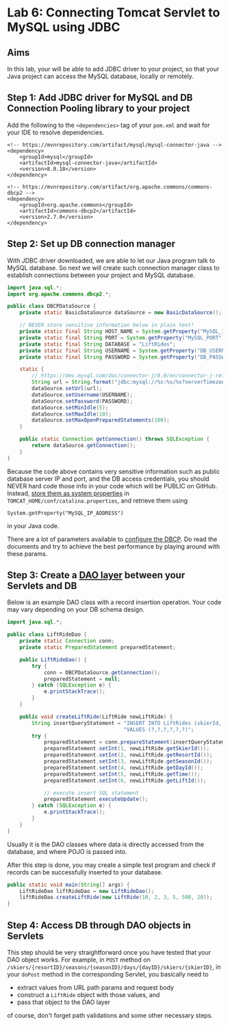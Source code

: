 # Lab 6: Connecting Tomcat Servlet to MySQL using JDBC

## Aims

In this lab, your will be able to add JDBC driver to your project, so that your Java project can access the MySQL database, locally or remotely.

## Step 1: Add JDBC driver for MySQL and DB Connection Pooling library to your project

Add the following to the `<dependencies>` tag of your `pom.xml` and wait for your IDE to resolve dependencies.

```
<!-- https://mvnrepository.com/artifact/mysql/mysql-connector-java -->
<dependency>
    <groupId>mysql</groupId>
    <artifactId>mysql-connector-java</artifactId>
    <version>8.0.18</version>
</dependency>

<!-- https://mvnrepository.com/artifact/org.apache.commons/commons-dbcp2 -->
<dependency>
    <groupId>org.apache.commons</groupId>
    <artifactId>commons-dbcp2</artifactId>
    <version>2.7.0</version>
</dependency>
```

## Step 2: Set up DB connection manager
With JDBC driver downloaded, we are able to let our Java program talk to MySQL database. So next we will create such connection manager class to establish connections between your project and MySQL database.

```java
import java.sql.*;
import org.apache.commons.dbcp2.*;

public class DBCPDataSource {
    private static BasicDataSource dataSource = new BasicDataSource();

    // NEVER store sensitive information below in plain text!
    private static final String HOST_NAME = System.getProperty("MySQL_IP_ADDRESS");
    private static final String PORT = System.getProperty("MySQL_PORT");
    private static final String DATABASE = "LiftRides";
    private static final String USERNAME = System.getProperty("DB_USERNAME");
    private static final String PASSWORD = System.getProperty("DB_PASSWORD");

    static {
        // https://dev.mysql.com/doc/connector-j/8.0/en/connector-j-reference-jdbc-url-format.html
        String url = String.format("jdbc:mysql://%s:%s/%s?serverTimezone=UTC", HOST_NAME, PORT, DATABASE);
        dataSource.setUrl(url);
        dataSource.setUsername(USERNAME);
        dataSource.setPassword(PASSWORD);
        dataSource.setMinIdle(5);
        dataSource.setMaxIdle(10);
        dataSource.setMaxOpenPreparedStatements(100);
    }

    public static Connection getConnection() throws SQLException {
        return dataSource.getConnection();
    }
}
```
Because the code above contains very sensitive information such as public database server IP and port, and the DB access credentials, you should NEVER hard code those info in your code which will be PUBLIC on GitHub. Instead, [store them as system properties](https://stackoverflow.com/a/16566920/3949193) in `TOMCAT_HOME/conf/catalina.properties`, and retrieve them using 

    System.getProperty("MySQL_IP_ADDRESS")

in your Java code.

There are a lot of parameters available to [configure the DBCP](https://tomcat.apache.org/tomcat-9.0-doc/jndi-datasource-examples-howto.html#Database_Connection_Pool_(DBCP_2)_Configurations). Do read the documents and try to achieve the best performance by playing around with these params.


## Step 3: Create a [DAO layer](https://en.wikipedia.org/wiki/Data_access_object) between your Servlets and DB

Below is an example DAO class with a record insertion operation. Your code may vary depending on your DB schema design.

```java
import java.sql.*;

public class LiftRideDao {
    private static Connection conn;
    private static PreparedStatement preparedStatement;

    public LiftRideDao() {
        try {
            conn = DBCPDataSource.getConnection();
            preparedStatement = null;
        } catch (SQLException e) {
            e.printStackTrace();
        }
    }

    public void createLiftRide(LiftRide newLiftRide) {
        String insertQueryStatement = "INSERT INTO LiftRides (skierId, resortId, seasonId, dayId, time, liftId) " +
                                      "VALUES (?,?,?,?,?,?)";
        try {
            preparedStatement = conn.prepareStatement(insertQueryStatement);
            preparedStatement.setInt(1, newLiftRide.getSkierId());
            preparedStatement.setInt(2, newLiftRide.getResortId());
            preparedStatement.setInt(3, newLiftRide.getSeasonId());
            preparedStatement.setInt(4, newLiftRide.getDayId());
            preparedStatement.setInt(5, newLiftRide.getTime());
            preparedStatement.setInt(6, newLiftRide.getLiftId());

            // execute insert SQL statement
            preparedStatement.executeUpdate();
        } catch (SQLException e) {
            e.printStackTrace();
        }
    }
}
```

Usually it is the DAO classes where data is directly accessed from the database, and where POJO is passed into.

After this step is done, you may create a simple test program and check if records can be successfully inserted to your database.

```java
public static void main(String[] args) {
    LiftRideDao liftRideDao = new LiftRideDao();
    liftRideDao.createLiftRide(new LiftRide(10, 2, 3, 5, 500, 20));
}
```

## Step 4: Access DB through DAO objects in Servlets
This step should be very straightforward once you have tested that your DAO object works. For example, in `POST` method on `/skiers/{resortID}/seasons/{seasonID}/days/{dayID}/skiers/{skierID}`, in your `doPost` method in the corresponding Servlet, you basically need to 
 - extract values from URL path params and request body
 - construct a `LiftRide` object with those values, and 
 - pass that object to the DAO layer
 
of course, don't forget path validations and some other necessary steps.
